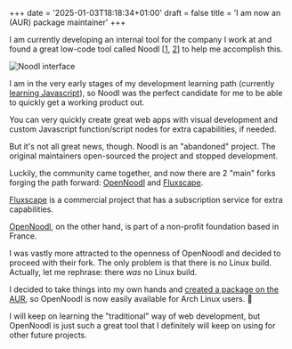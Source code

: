 +++
date = '2025-01-03T18:18:34+01:00'
draft = false
title = 'I am now an (AUR) package maintainer'
+++

I am currently developing an internal tool for the company I work at and found a great low-code tool called Noodl [[1](https://www.noodl.net/), [2](https://github.com/noodlapp/noodl)] to help me accomplish this.

![Noodl interface](/noodl.png "Noodl interface")

I am in the very early stages of my development learning path (currently [learning Javascript](https://www.theodinproject.com/)), so Noodl was the perfect candidate for me to be able to quickly get a working product out.

You can very quickly create great web apps with visual development and custom Javascript function/script nodes for extra capabilities, if needed.

But it's not all great news, though. Noodl is an "abandoned" project. The original maintainers open-sourced the project and stopped development.

Luckily, the community came together, and now there are 2 "main" forks forging the path forward: [OpenNoodl](https://github.com/The-Low-Code-Foundation/OpenNoodl) and [Fluxscape](https://github.com/fluxscape/fluxscape).

[Fluxscape](https://github.com/fluxscape/fluxscape) is a commercial project that has a subscription service for extra capabilities.

[OpenNoodl](https://github.com/The-Low-Code-Foundation/OpenNoodl), on the other hand, is part of a non-profit foundation based in France.

I was vastly more attracted to the openness of OpenNoodl and decided to proceed with their fork. The only problem is that there is no Linux build.
Actually, let me rephrase: there _was_ no Linux build.

I decided to take things into my own hands and [created a package on the AUR](https://aur.archlinux.org/packages/opennoodl), so OpenNoodl is now easily available for Arch Linux users. 🎉

I will keep on learning the "traditional" way of web development, but OpenNoodl is just such a great tool that I definitely will keep on using for other future projects.
